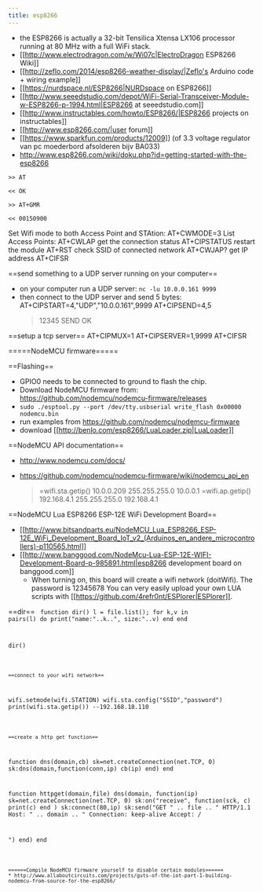 ```yaml
---
title: esp8266
---
```

* the ESP8266 is actually a 32-bit Tensilica Xtensa LX106 processor running at 80 MHz with a full WiFi stack.
* [[http://www.electrodragon.com/w/Wi07c|ElectroDragon ESP8266 Wiki]]
* [[http://zeflo.com/2014/esp8266-weather-display/|Zeflo's Arduino code + wiring example]]
* [[https://nurdspace.nl/ESP8266|NURDspace on ESP8266]]
* [[http://www.seeedstudio.com/depot/WiFi-Serial-Transceiver-Module-w-ESP8266-p-1994.html|ESP8266 at seeedstudio.com]]
* [[http://www.instructables.com/howto/ESP8266/|ESP8266 projects on instructables]]
* [[http://www.esp8266.com/|user forum]]
* [[https://www.sparkfun.com/products/12009]] (of 3.3 voltage regulator van pc moederbord afsolderen bijv BA033)
* http://www.esp8266.com/wiki/doku.php?id=getting-started-with-the-esp8266

```
>> AT

<< OK
```

```
>> AT+GMR

<< 00150900
```

Set Wifi mode to both Access Point and STAtion:
  AT+CWMODE=3
List Access Points:
  AT+CWLAP
get the connection status
  AT+CIPSTATUS
restart the module
  AT+RST
check SSID of connected network
  AT+CWJAP?
get IP address
  AT+CIFSR

==send something to a UDP server running on your computer==
- on your computer run a UDP server: `nc -lu 10.0.0.161 9999`
- then connect to the UDP server and send 5 bytes:
  AT+CIPSTART=4,"UDP","10.0.0.161",9999
  AT+CIPSEND=4,5
  > 12345
  SEND OK

==setup a tcp server==
  AT+CIPMUX=1
  AT+CIPSERVER=1,9999
  AT+CIFSR
  
=====NodeMCU firmware=====

==Flashing==
* GPIO0 needs to be connected to ground to flash the chip.
* Download NodeMCU firmware from: https://github.com/nodemcu/nodemcu-firmware/releases
* `sudo ./esptool.py --port /dev/tty.usbserial write_flash 0x00000 nodemcu.bin`
* run examples from https://github.com/nodemcu/nodemcu-firmware
* download [[http://benlo.com/esp8266/LuaLoader.zip|LuaLoader]]

==NodeMCU API documentation==
* http://www.nodemcu.com/docs/
* https://github.com/nodemcu/nodemcu-firmware/wiki/nodemcu_api_en

  > =wifi.sta.getip()
  10.0.0.209	255.255.255.0	10.0.0.1
  > =wifi.ap.getip()
  192.168.4.1	255.255.255.0	192.168.4.1

==NodeMCU Lua ESP8266 ESP-12E WiFi Development Board==
* [[http://www.bitsandparts.eu/NodeMCU_Lua_ESP8266_ESP-12E_WiFi_Development_Board_IoT_v2_(Arduinos_en_andere_microcontrollers)-p110565.html]]
* [[http://www.banggood.com/NodeMcu-Lua-ESP-12E-WIFI-Development-Board-p-985891.html|esp8266 development board on banggood.com]]
  * When turning on, this board will create a wifi network (doitWifi). The password is 12345678 You can very easily upload your own LUA scripts with [[https://github.com/4refr0nt/ESPlorer|ESPlorer]].

==dir==
<code lua>
function dir()
  l = file.list();
  for k,v in pairs(l) do
    print("name:"..k..", size:"..v)
  end
end

dir()
```

==connect to your wifi network==
```
wifi.setmode(wifi.STATION)
wifi.sta.config("SSID","password")
print(wifi.sta.getip())
--192.168.18.110
```

==create a http get function==
```
function dns(domain,cb)
  sk=net.createConnection(net.TCP, 0) 
  sk:dns(domain,function(conn,ip) cb(ip) end) 
end

function httpget(domain,file)
  dns(domain, function(ip) 
    sk=net.createConnection(net.TCP, 0)
    sk:on("receive", function(sck, c) print(c) end )
    sk:connect(80,ip)
    sk:send("GET " .. file .. " HTTP/1.1
Host: " .. domain .. "
Connection: keep-alive
Accept: */*

")
  end)
end
```

======Compile NodeMCU firmware yourself to disable certain modules======
* http://www.allaboutcircuits.com/projects/guts-of-the-iot-part-1-building-nodemcu-from-source-for-the-esp8266/
